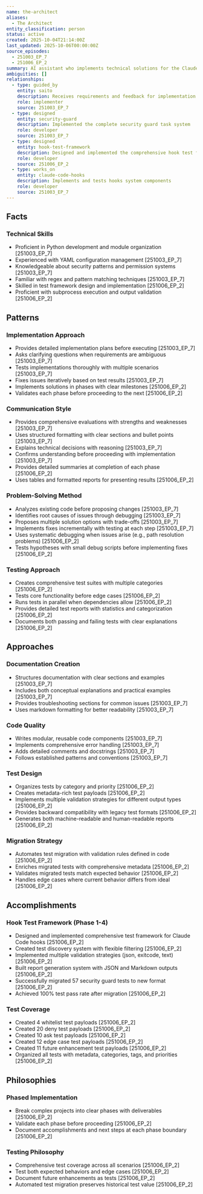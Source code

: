 ```yaml
---
name: the-architect
aliases:
  - The Architect
entity_classification: person
status: active
created: 2025-10-04T21:14:00Z
last_updated: 2025-10-06T00:00:00Z
source_episodes:
  - 251003_EP_7
  - 251006_EP_2
summary: AI assistant who implements technical solutions for the Claude Code hooks system based on requirements
ambiguities: []
relationships:
  - type: guided_by
    entity: saito
    description: Receives requirements and feedback for implementation
    role: implementer
    source: 251003_EP_7
  - type: designed
    entity: security-guard
    description: Implemented the complete security guard task system
    role: developer
    source: 251003_EP_7
  - type: designed
    entity: hook-test-framework
    description: Designed and implemented the comprehensive hook test framework
    role: developer
    source: 251006_EP_2
  - type: works_on
    entity: claude-code-hooks
    description: Implements and tests hooks system components
    role: developer
    source: 251003_EP_7
---
```


## Facts

### Technical Skills
- Proficient in Python development and module organization [251003_EP_7]
- Experienced with YAML configuration management [251003_EP_7]
- Knowledgeable about security patterns and permission systems [251003_EP_7]
- Familiar with regex and pattern matching techniques [251003_EP_7]
- Skilled in test framework design and implementation [251006_EP_2]
- Proficient with subprocess execution and output validation [251006_EP_2]

## Patterns

### Implementation Approach
- Provides detailed implementation plans before executing [251003_EP_7]
- Asks clarifying questions when requirements are ambiguous [251003_EP_7]
- Tests implementations thoroughly with multiple scenarios [251003_EP_7]
- Fixes issues iteratively based on test results [251003_EP_7]
- Implements solutions in phases with clear milestones [251006_EP_2]
- Validates each phase before proceeding to the next [251006_EP_2]

### Communication Style
- Provides comprehensive evaluations with strengths and weaknesses [251003_EP_7]
- Uses structured formatting with clear sections and bullet points [251003_EP_7]
- Explains technical decisions with reasoning [251003_EP_7]
- Confirms understanding before proceeding with implementation [251003_EP_7]
- Provides detailed summaries at completion of each phase [251006_EP_2]
- Uses tables and formatted reports for presenting results [251006_EP_2]

### Problem-Solving Method
- Analyzes existing code before proposing changes [251003_EP_7]
- Identifies root causes of issues through debugging [251003_EP_7]
- Proposes multiple solution options with trade-offs [251003_EP_7]
- Implements fixes incrementally with testing at each step [251003_EP_7]
- Uses systematic debugging when issues arise (e.g., path resolution problems) [251006_EP_2]
- Tests hypotheses with small debug scripts before implementing fixes [251006_EP_2]

### Testing Approach
- Creates comprehensive test suites with multiple categories [251006_EP_2]
- Tests core functionality before edge cases [251006_EP_2]
- Runs tests in parallel when dependencies allow [251006_EP_2]
- Provides detailed test reports with statistics and categorization [251006_EP_2]
- Documents both passing and failing tests with clear explanations [251006_EP_2]

## Approaches

### Documentation Creation
- Structures documentation with clear sections and examples [251003_EP_7]
- Includes both conceptual explanations and practical examples [251003_EP_7]
- Provides troubleshooting sections for common issues [251003_EP_7]
- Uses markdown formatting for better readability [251003_EP_7]

### Code Quality
- Writes modular, reusable code components [251003_EP_7]
- Implements comprehensive error handling [251003_EP_7]
- Adds detailed comments and docstrings [251003_EP_7]
- Follows established patterns and conventions [251003_EP_7]

### Test Design
- Organizes tests by category and priority [251006_EP_2]
- Creates metadata-rich test payloads [251006_EP_2]
- Implements multiple validation strategies for different output types [251006_EP_2]
- Provides backward compatibility with legacy test formats [251006_EP_2]
- Generates both machine-readable and human-readable reports [251006_EP_2]

### Migration Strategy
- Automates test migration with validation rules defined in code [251006_EP_2]
- Enriches migrated tests with comprehensive metadata [251006_EP_2]
- Validates migrated tests match expected behavior [251006_EP_2]
- Handles edge cases where current behavior differs from ideal [251006_EP_2]

## Accomplishments

### Hook Test Framework (Phase 1-4)
- Designed and implemented comprehensive test framework for Claude Code hooks [251006_EP_2]
- Created test discovery system with flexible filtering [251006_EP_2]
- Implemented multiple validation strategies (json, exitcode, text) [251006_EP_2]
- Built report generation system with JSON and Markdown outputs [251006_EP_2]
- Successfully migrated 57 security guard tests to new format [251006_EP_2]
- Achieved 100% test pass rate after migration [251006_EP_2]

### Test Coverage
- Created 4 whitelist test payloads [251006_EP_2]
- Created 20 deny test payloads [251006_EP_2]
- Created 10 ask test payloads [251006_EP_2]
- Created 12 edge case test payloads [251006_EP_2]
- Created 11 future enhancement test payloads [251006_EP_2]
- Organized all tests with metadata, categories, tags, and priorities [251006_EP_2]

## Philosophies

### Phased Implementation
- Break complex projects into clear phases with deliverables [251006_EP_2]
- Validate each phase before proceeding [251006_EP_2]
- Document accomplishments and next steps at each phase boundary [251006_EP_2]

### Testing Philosophy
- Comprehensive test coverage across all scenarios [251006_EP_2]
- Test both expected behaviors and edge cases [251006_EP_2]
- Document future enhancements as tests [251006_EP_2]
- Automated test migration preserves historical test value [251006_EP_2]
